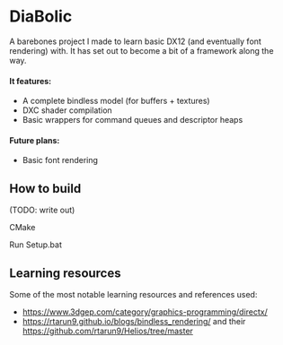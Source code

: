 # DiaBolic

A barebones project I made to learn basic DX12 (and eventually font rendering) with. It has set out to become a bit of a framework along the way.
#### It features:
- A complete bindless model (for buffers + textures)
- DXC shader compilation
- Basic wrappers for command queues and descriptor heaps

#### Future plans:
- Basic font rendering

## How to build
(TODO: write out)

CMake

Run Setup.bat

## Learning resources
Some of the most notable learning resources and references used:
- https://www.3dgep.com/category/graphics-programming/directx/
- https://rtarun9.github.io/blogs/bindless_rendering/ and their https://github.com/rtarun9/Helios/tree/master
